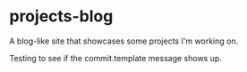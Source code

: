 # projects-blog

A blog-like site that showcases some projects I'm working on.

Testing to see if the commit.template message shows up.